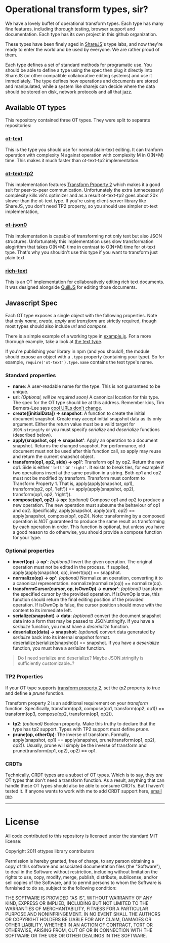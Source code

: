 # Operational transform types, sir?

We have a lovely buffet of operational transform types. Each type has many fine
features, including thorough testing, browser support and documentation. Each
type has its own project in this github organization.

These types have been finely aged in
[ShareJS](https://github.com/josephg/sharejs)'s type labs, and now they're
ready to enter the world and be used by everyone. We are rather proud of them.

Each type defines a set of standard methods for programatic use. You should be
able to define a type using the spec then plug it directly into ShareJS (or
other compatible collaborative editing systems) and use it immediately. The
type defines how operations and documents are stored and manipulated, while a
system like sharejs can decide where the data should be stored on disk, network
protocols and all that jazz.

## Available OT types

This repository contained three OT types. They were split to separate repositories:

### [ot-text](https://github.com/ottypes/text)

This is the type you should use for normal plain-text editing. It can tranform operation with complexity N against operation with complexity M in O(N+M) time. This makes it much faster than ot-text-tp2 implementation.

### [ot-text-tp2](https://github.com/ottypes/text)

This implementation features [Transform Property 2](http://en.wikipedia.org/wiki/Operational_transformation#Convergence_properties) which makes it a good suit for peer-to-peer communication. Unfortunately the extra (unnecessary) complexity kills v8's optimizer and as a result ot-text-tp2 goes about 20x slower than the ot-text type. If you're using client-server library like ShareJS, you don't need TP2 property, so you should use simpler ot-text implementation,

### [ot-json0](https://github.com/ottypes/json0)

This implementation is capable of transforming not only text but also JSON structures. Unfortunately this implementation uses slow transformation alogirithm that takes O(N*M) time in contrast to O(N+M) time for ot-text type. That's why you shouldn't use this type if you want to transform just plain text.

### [rich-text](https://github.com/ottypes/rich-text)

This is an OT implementation for collaboratively editing rich text documents. It was designed alongside [QuillJS](http://quilljs.com/) for editing those documents.

## Javascript Spec

Each OT type exposes a single object with the following properties. Note that
only *name*, *create*, *apply* and *transform* are strictly required, though
most types should also include *url* and *compose*.

There is a simple example of a working type in [example.js](example/simple.js). For a
more thorough example, take a look at [the text type](/ottypes/text).

If you're publishing your library in npm (and you should!), the module should
expose an object with a `.type` property (containing your type). So for
example, `require('ot-text').type.name` contains the text type's name.

### Standard properties

- **name**: A user-readable name for the type. This is not guaranteed to be unique.
- **uri**: *(Optional, will be required soon)* A canonical location for this type. The spec for the OT type should be at this address. Remember kids, Tim Berners-Lee says [cool URLs don't change](http://www.w3.org/Provider/Style/URI.html).
- **create([initialData]) -> snapshot**: A function to create the initial document snapshot. Create may accept initial snapshot data as its only argument. Either the return value must be a valid target for `JSON.stringify` or you must specify *serialize* and *deserialize* functions (described below).
- **apply(snapshot, op) -> snapshot'**: Apply an operation to a document snapshot. Returns the changed snapshot. For performance, old document must not be used after this function call, so apply may reuse and return the current snapshot object.
- **transform(op1, op2, side) -> op1'**: Transform op1 by op2. Return the new op1. Side is either `'left'` or `'right'`. It exists to break ties, for example if two operations insert at the same position in a string. Both op1 and op2 must not be modified by transform.
Transform must conform to Transform Property 1. That is, apply(apply(snapshot, op1), transform(op2, op1, 'left')) == apply(apply(snapshot, op2), transform(op1, op2, 'right')).
- **compose(op1, op2) -> op**: *(optional)* Compose op1 and op2 to produce a new operation. The new operation must subsume the behaviour of op1 and op2. Specifically, apply(snapshot, apply(op1), op2) == apply(snapshot, compose(op1, op2)). Note: transforming by a composed operation is *NOT* guaranteed to produce the same result as transforming by each operation in order. This function is optional, but unless you have a good reason to do otherwise, you should provide a compose function for your type.

### Optional properties

- **invert(op) -> op'**: *(optional)* Invert the given operation. The original operation must not be edited in the process. If supplied, apply(apply(snapshot, op), invert(op)) == snapshot.
- **normalize(op) -> op'**: *(optional)* Normalize an operation, converting it to a canonical representation. normalize(normalize(op)) == normalize(op).
- **transformCursor(cursor, op, isOwnOp) -> cursor'**: *(optional)* transform the specified cursor by the provided operation. If isOwnOp is true, this function should return the final editing position of the provided operation. If isOwnOp is false, the cursor position should move with the content to its immediate left.
- **serialize(snapshot) -> data**: *(optional)* convert the document snapshot data into a form that may be passed to JSON.stringify. If you have a *serialize* function, you must have a *deserialize* function.
- **deserialize(data) -> snapshot**: *(optional)* convert data generated by *serialize* back into its internal snapshot format. deserialize(serialize(snapshot)) == snapshot. If you have a *deserialize* function, you must have a *serialize* function.

> Do I need serialize and deserialize? Maybe JSON.stringify is sufficiently customizable..?

### TP2 Properties

If your OT type supports [transform property 2](http://en.wikipedia.org/wiki/Operational_transformation#Convergence_properties), set the *tp2* property to true and define a *prune* function.

Transform property 2 is an additional requirement on your *transform* function. Specifically, transform(op3, compose(op1, transform(op2, op1)) == transform(op3, compose(op2, transform(op1, op2)).

- **tp2**: *(optional)* Boolean property. Make this truthy to declare that the type has tp2 support. Types with TP2 support must define *prune*.
- **prune(op, otherOp)**: The inverse of transform. Formally, apply(snapshot, op1) == apply(snapshot, prune(transform(op1, op2), op2)). Usually, prune will simply be the inverse of transform and prune(transform(op1, op2), op2) == op1.

### CRDTs

Technically, CRDT types are a subset of OT types. Which is to say, they *are*
OT types that don't need a transform function. As a result, anything that can
handle these OT types should also be able to consume CRDTs. But I haven't
tested it. If anyone wants to work with me to add CRDT support here, [email
me](mailto:josephg.com).

---

# License

All code contributed to this repository is licensed under the standard MIT license:

Copyright 2011 ottypes library contributors

Permission is hereby granted, free of charge, to any person obtaining a copy
of this software and associated documentation files (the "Software"), to deal
in the Software without restriction, including without limitation the rights
to use, copy, modify, merge, publish, distribute, sublicense, and/or sell
copies of the Software, and to permit persons to whom the Software is
furnished to do so, subject to the following condition:

THE SOFTWARE IS PROVIDED "AS IS", WITHOUT WARRANTY OF ANY KIND, EXPRESS OR
IMPLIED, INCLUDING BUT NOT LIMITED TO THE WARRANTIES OF MERCHANTABILITY,
FITNESS FOR A PARTICULAR PURPOSE AND NONINFRINGEMENT. IN NO EVENT SHALL THE
AUTHORS OR COPYRIGHT HOLDERS BE LIABLE FOR ANY CLAIM, DAMAGES OR OTHER
LIABILITY, WHETHER IN AN ACTION OF CONTRACT, TORT OR OTHERWISE, ARISING FROM,
OUT OF OR IN CONNECTION WITH THE SOFTWARE OR THE USE OR OTHER DEALINGS IN
THE SOFTWARE.

